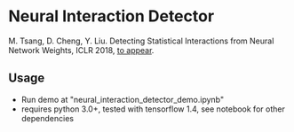 # Neural Interaction Detector
M. Tsang, D. Cheng, Y. Liu. Detecting Statistical Interactions from Neural Network Weights, ICLR 2018,
 [to appear](https://openreview.net/pdf?id=ByOfBggRZ).


## Usage


- Run demo at "neural\_interaction\_detector\_demo.ipynb"
- requires python 3.0+, tested with tensorflow 1.4, see notebook for other dependencies


